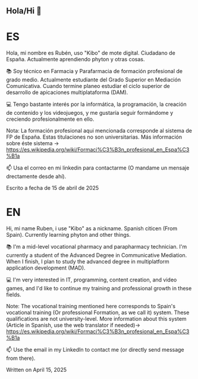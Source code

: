 ## Hola/Hi 👋

# ES
Hola, mi nombre es Rubén, uso "Kibo" de mote digital. Ciudadano de España. Actualmente aprendiendo phyton y otras cosas.

📚 Soy técnico en Farmacia y Parafarmacia de formación profesional de grado medio. Actualmente estudiante del Grado Superior en Mediación Comunicativa. Cuando termine planeo estudiar el ciclo superior de desarrollo de apicaciones multiplataforma (DAM).

💻 Tengo bastante interés por la informática, la programación, la creación de contenido y los videojuegos, y me gustaría seguir formándome y creciendo profesionalmente en ello.

Nota: La formación profesional aqui mencionada corresponde al sistema de FP de España. Estas titulaciones no son universitarias. Más información sobre éste sistema -> https://es.wikipedia.org/wiki/Formaci%C3%B3n_profesional_en_Espa%C3%B1a

📫 Usa el correo en mi linkedin para contactarme (O mandame un mensaje drectamente desde ahí).

Escrito a fecha de 15 de abril de 2025

# EN
Hi, mi name Ruben, i use "Kibo" as a nickname. Spanish citicen (From Spain). Currently learning phyton and other things.

📚 I'm a mid-level vocational pharmacy and parapharmacy technician. I'm currently a student of the Advanced Degree in Communicative Mediation. When I finish, I plan to study the advanced degree in multiplatform application development (MAD).

💻 I'm very interested in IT, programming, content creation, and video games, and I'd like to continue my training and professional growth in these fields.

Note: The vocational training mentioned here corresponds to Spain's vocational training (Or professional Formation, as we call it) system. These qualifications are not university-level. More information about this system (Article in Spanish, use the web translator if needed)-> https://es.wikipedia.org/wiki/Formaci%C3%B3n_profesional_en_Espa%C3%B1a

📫 Use the email in my LinkedIn to contact me (or directly send message from there).

Written on April 15, 2025

<!--
**rdr-kibo/rdr-kibo** is a ✨ _special_ ✨ repository because its `README.md` (this file) appears on your GitHub profile.

Here are some ideas to get you started:

- 🔭 I’m currently working on ...
- 🌱 I’m currently learning ...
- 👯 I’m looking to collaborate on ...
- 🤔 I’m looking for help with ...
- 💬 Ask me about ...
- 📫 How to reach me: ...
- 😄 Pronouns: ...
- ⚡ Fun fact: ...
-->
